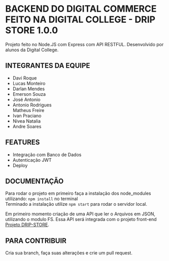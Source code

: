 # BACKEND DO DIGITAL COMMERCE FEITO NA DIGITAL COLLEGE - DRIP STORE 1.0.0

Projeto feito no Node.JS com Express com API RESTFUL. Desenvolvido por alunos da Digital College.

## INTEGRANTES DA EQUIPE
<ul>
<li>Davi Roque</li>
<li>Lucas Monteiro</li>
<li>Darlan Mendes</li>
<li>Emerson Souza</li>
<li>José Antonio</li>
<li>Antonio Rodrigues</li
<li>Matheus Freire</li>
<li>Ivan Praciano</li>
<li>Nivea Natalia</li>
<li>Andre Soares</li>

</ul>


## FEATURES

<ul>
<li>Integração com Banco de Dados</li>
<li>Autenticação JWT</li>
<li>Deploy</li>
</ul>

## DOCUMENTAÇÃO 

Para rodar o projeto em primeiro faça a instalação dos node_modules
utilizando:  `npm install` no terminal
<br/>
Terminado a instalação utilize `npm start` para rodar o servidor local.

Em primeiro momento criação de uma API que ler o Arquivos em JSON, utilizando o modulo FS.
Essa API será integrada com o projeto front-end <a href="https://github.com/DarlanMendes/digital-store">Projeto DRIP-STORE</a>. 

## PARA CONTRIBUIR 

Cria sua branch, faça suas alterações e crie um pull request.


